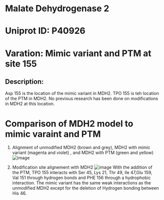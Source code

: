 # Malate Dehydrogenase 2

# Uniprot ID: P40926

# Varation: Mimic variant and PTM at site 155

## Description:

Asp 155 is the location of the mimic variant in MDH2. TPO 155 is teh location of the PTM in MDH2. No previous research has been done on modifications in MDH2 at this location. 

# Comparison of MDH2 model to mimic varaint and PTM
1. Alignment of unmodified MDH2 (brown and grey), MDH2 with mimic variant (magenta and violet) , and MDH2 with PTM (green and yellow) 
![image](https://github.com/user-attachments/assets/9654fe68-3f38-4cf4-8533-9d109c6419c3)

2. Modification site alignement with MDH2
![image](https://github.com/user-attachments/assets/9c461303-f79f-4ced-9047-9f658f538df3)
With the addition of the PTM, TPO 155 interacts with Ser 45, Lys 21, Thr 49, Ile 47,Glu 159, Val 151 through hydrogen bonds and PHE 156 through a hydrophobic interaction. The mimic variant has the same weak interactions as the unmodified MDH2 except for the deletion of Hydrogen bonding between His 46. 
